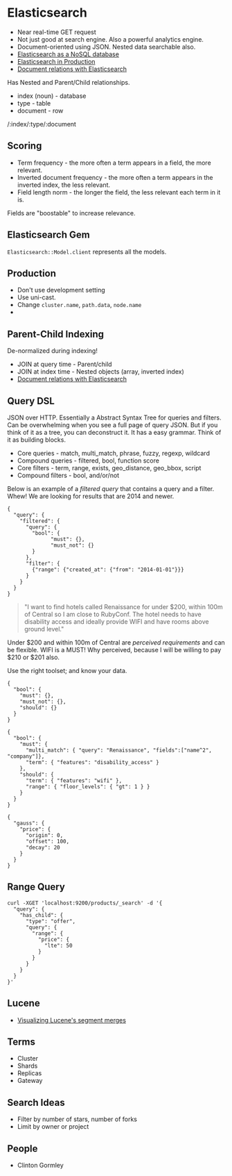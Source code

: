 # Elasticsearch

* Near real-time GET request
* Not just good at search engine. Also a powerful analytics engine.
* Document-oriented using JSON. Nested data searchable also.
* [Elasticsearch as a NoSQL database](https://www.found.no/foundation/elasticsearch-as-nosql/)
* [Elasticsearch in Production](https://www.found.no/foundation/elasticsearch-in-production/)
* [Document relations with Elasticsearch](http://www.youtube.com/watch?v=MXbsJsFfpV4)

Has Nested and Parent/Child relationships.

* index (noun) - database
* type - table
* document - row

/:index/:type/:document

## Scoring

* Term frequency - the more often a term appears in a field, the more relevant.
* Inverted document frequency - the more often a term appears in the inverted index, the less relevant.
* Field length norm - the longer the field, the less relevant each term in it is.

Fields are "boostable" to increase relevance.

## Elasticsearch Gem

`Elasticsearch::Model.client` represents all the models.

## Production

* Don't use development setting
* Use uni-cast.
* Change `cluster.name`, `path.data`, `node.name`
* 

## Parent-Child Indexing

De-normalized during indexing!

* JOIN at query time - Parent/child
* JOIN at index time - Nested objects (array, inverted index)
* [Document relations with Elasticsearch](http://www.youtube.com/watch?v=MXbsJsFfpV4)

## Query DSL

JSON over HTTP. Essentially a Abstract Syntax Tree for queries and filters. Can be overwhelming when you see a full page of query JSON. But if you think of it as a tree, you can deconstruct it. It has a easy grammar. Think of it as building blocks.

* Core queries - match, multi_match, phrase, fuzzy, regexp, wildcard
* Compound queries - filtered, bool, function score
* Core filters - term, range, exists, geo_distance, geo_bbox, script
* Compound filters - bool, and/or/not

Below is an example of a *filtered query* that contains a query and a filter. Whew! We are looking for results that are 2014 and newer.

```
{
  "query": {
    "filtered": {
      "query": {
        "bool": {
        	  "must": {},
        	  "must_not": {}        }              },
      "filter": {
        {"range": {"created_at": {"from": "2014-01-01"}}}      }    }  }}
```

> "I want to find hotels called Renaissance for under $200, within 100m of Central so I am close to RubyConf. The hotel needs to have disability access and ideally provide WIFI and have rooms above ground level."

Under $200 and within 100m of Central are *perceived requirements* and can be flexible. WIFI is a MUST!
Why perceived, because I will be willing to pay $210 or $201 also.
	
Use the right toolset; and know your data.

```
{
  "bool": {
    "must": {},
    "must_not": {},    "should": {}  }}
```
	
```
{
  "bool": {
    "must": {
      "multi_match": { "query": "Renaissance", "fields":["name^2", "company"]},
      "term": { "features": "disability_access" }
    },    "should": {
      "term": { "features": "wifi" },
      "range": { "floor_levels": { "gt": 1 } }      
    }  }}
``````
{
  "gauss": {
    "price": {
      "origin": 0,
      "offset": 100,
      "decay": 20          }  }}```

## Range Query

```
curl -XGET 'localhost:9200/products/_search' -d '{
  "query": {
    "has_child": {
      "type": "offer",
      "query": {
        "range": {
          "price": {
            "lte": 50
          }
        }
      }
    }
  }
}'
```


## Lucene

* [Visualizing Lucene's segment merges](http://blog.mikemccandless.com/2011/02/visualizing-lucenes-segment-merges.html)

## Terms

* Cluster
* Shards
* Replicas
* Gateway

## Search Ideas

* Filter by number of stars, number of forks
* Limit by owner or project

## People

* Clinton Gormley